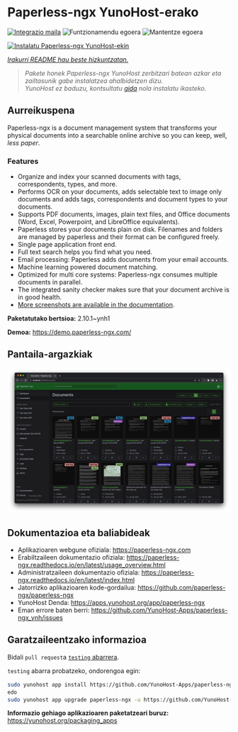 <!--
Ohart ongi: README hau automatikoki sortu da <https://github.com/YunoHost/apps/tree/master/tools/readme_generator>ri esker
EZ editatu eskuz.
-->

# Paperless-ngx YunoHost-erako

[![Integrazio maila](https://dash.yunohost.org/integration/paperless-ngx.svg)](https://dash.yunohost.org/appci/app/paperless-ngx) ![Funtzionamendu egoera](https://ci-apps.yunohost.org/ci/badges/paperless-ngx.status.svg) ![Mantentze egoera](https://ci-apps.yunohost.org/ci/badges/paperless-ngx.maintain.svg)

[![Instalatu Paperless-ngx YunoHost-ekin](https://install-app.yunohost.org/install-with-yunohost.svg)](https://install-app.yunohost.org/?app=paperless-ngx)

*[Irakurri README hau beste hizkuntzatan.](./ALL_README.md)*

> *Pakete honek Paperless-ngx YunoHost zerbitzari batean azkar eta zailtasunik gabe instalatzea ahalbidetzen dizu.*  
> *YunoHost ez baduzu, kontsultatu [gida](https://yunohost.org/install) nola instalatu ikasteko.*

## Aurreikuspena

Paperless-ngx is a document management system that transforms your physical documents into a searchable online archive so you can keep, well, *less paper*.

### Features

* Organize and index your scanned documents with tags, correspondents, types, and more.
* Performs OCR on your documents, adds selectable text to image only documents and adds tags, correspondents and document types to your documents.
* Supports PDF documents, images, plain text files, and Office documents (Word, Excel, Powerpoint, and LibreOffice equivalents).
* Paperless stores your documents plain on disk. Filenames and folders are managed by paperless and their format can be configured freely.
* Single page application front end.
* Full text search helps you find what you need.
* Email processing: Paperless adds documents from your email accounts.
* Machine learning powered document matching.
* Optimized for multi core systems: Paperless-ngx consumes multiple documents in parallel.
* The integrated sanity checker makes sure that your document archive is in good health.
* [More screenshots are available in the documentation](https://paperless-ngx.readthedocs.io/en/latest/screenshots.html).


**Paketatutako bertsioa:** 2.10.1~ynh1

**Demoa:** <https://demo.paperless-ngx.com/>

## Pantaila-argazkiak

![Paperless-ngx(r)en pantaila-argazkia](./doc/screenshots/documents-wchrome-dark.png)

## Dokumentazioa eta baliabideak

- Aplikazioaren webgune ofiziala: <https://paperless-ngx.com>
- Erabiltzaileen dokumentazio ofiziala: <https://paperless-ngx.readthedocs.io/en/latest/usage_overview.html>
- Administratzaileen dokumentazio ofiziala: <https://paperless-ngx.readthedocs.io/en/latest/index.html>
- Jatorrizko aplikazioaren kode-gordailua: <https://github.com/paperless-ngx/paperless-ngx>
- YunoHost Denda: <https://apps.yunohost.org/app/paperless-ngx>
- Eman errore baten berri: <https://github.com/YunoHost-Apps/paperless-ngx_ynh/issues>

## Garatzaileentzako informazioa

Bidali `pull request`a [`testing` abarrera](https://github.com/YunoHost-Apps/paperless-ngx_ynh/tree/testing).

`testing` abarra probatzeko, ondorengoa egin:

```bash
sudo yunohost app install https://github.com/YunoHost-Apps/paperless-ngx_ynh/tree/testing --debug
edo
sudo yunohost app upgrade paperless-ngx -u https://github.com/YunoHost-Apps/paperless-ngx_ynh/tree/testing --debug
```

**Informazio gehiago aplikazioaren paketatzeari buruz:** <https://yunohost.org/packaging_apps>
